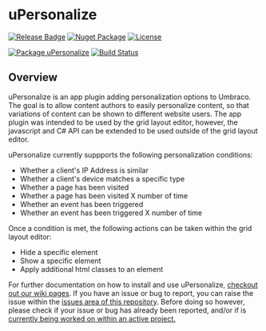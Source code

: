 # uPersonalize

[![Release Badge](https://img.shields.io/badge/uPersonalize-v0.1.2-blueviolet)](https://github.com/rbaconsulting/uPersonalize/releases/latest)
[![Nuget Package](https://img.shields.io/badge/uPersonalize-0.1.2-blue)](https://www.nuget.org/packages/uPersonalize/)
[![License](https://img.shields.io/badge/License-MPL2.0-green)](https://github.com/rbaconsulting/uPersonalize/blob/main/LICENSE)

[![Package uPersonalize](https://github.com/rbaconsulting/uPersonalize/actions/workflows/package-uPersonalize.yml/badge.svg)](https://github.com/rbaconsulting/uPersonalize/actions/workflows/package-uPersonalize.yml)
[![Build Status](https://github.com/rbaconsulting/uPersonalize/actions/workflows/ci-build.yml/badge.svg)](https://github.com/rbaconsulting/uPersonalize/actions/workflows/pull-request.yml)

## Overview

uPersonalize is an app plugin adding personalization options to Umbraco. The goal is to allow content authors to easily personalize content, so that variations of
content can be shown to different website users. The app plugin was intended to be used by the grid layout editor, however, the javascript and C# API can
be extended to be used outside of the grid layout editor.

uPersonalize currently suppports the following personalization conditions:
- Whether a client's IP Address is similar
- Whether a client's device matches a specific type
- Whether a page has been visited
- Whether a page has been visited X number of time
- Whether an event has been triggered
- Whether an event has been triggered X number of time


Once a condition is met, the following actions can be taken within the grid layout editor:
- Hide a specific element
- Show a specific element
- Apply additional html classes to an element


For further documentation on how to install and use uPersonalize, [checkout out our wiki pages](../../wiki).
If you have an issue or bug to report, you can raise the issue within the [issues area of this repository](../../issues).
Before doing so however, please check if your issue or bug has already been reported, and/or if is [currently being worked on within an active project.](../../projects)
